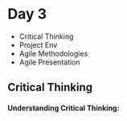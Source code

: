 # Day 3

- Critical Thinking
- Project Env
- Agile Methodologies
- Agile Presentation

## Critical Thinking

#### Understanding Critical Thinking:







































